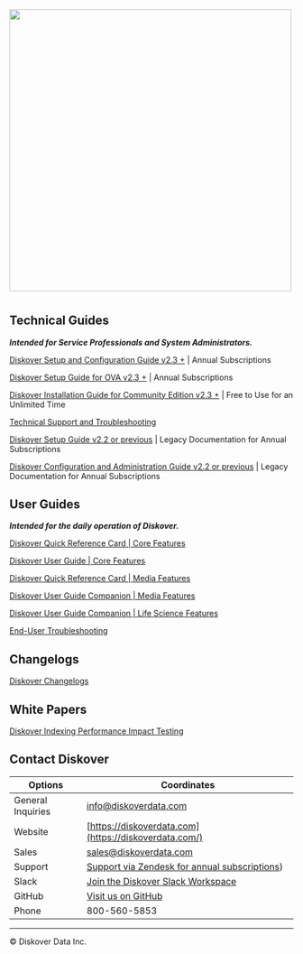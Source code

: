 <img src="images/diskover_logo_for_light_background.png" width="500">

# 


## Technical Guides

**_Intended for Service Professionals and System Administrators._**

[Diskover Setup and Configuration Guide v2.3 +](https://docs.diskoverdata.com/diskover_setup_and_config_guide/) | Annual Subscriptions

[Diskover Setup Guide for OVA v2.3 +](https://docs.diskoverdata.com/diskover_ova_setup_guide/) | Annual Subscriptions

[Diskover Installation Guide for Community Edition v2.3 +](https://github.com/diskoverdata/diskover-community/blob/master/INSTALL.md) | Free to Use for an Unlimited Time

[Technical Support and Troubleshooting](https://docs.diskoverdata.com/tech_support_and_troubleshooting/)

[Diskover Setup Guide v2.2 or previous](https://docs.diskoverdata.com/diskover_legacy_setup_guide/) | Legacy Documentation for Annual Subscriptions

[Diskover Configuration and Administration Guide v2.2 or previous](https://docs.diskoverdata.com/diskover_legacy_config_and_admin_guide/) | Legacy Documentation for Annual Subscriptions

## User Guides

**_Intended for the daily operation of Diskover._**

[Diskover Quick Reference Card | Core Features](images/quick_reference_card_diskover_core_features.pdf)

[Diskover User Guide | Core Features](https://docs.diskoverdata.com/diskover_user_guide/)

[Diskover Quick Reference Card | Media Features](images/quick_reference_card_diskover_media_edition.pdf)

[Diskover User Guide Companion | Media Features](https://docs.diskoverdata.com/diskover_user_guide_companion_media_solutions/)

[Diskover User Guide Companion | Life Science Features](https://docs.diskoverdata.com/diskover_user_guide_companion_life_science_solutions/)

[End-User Troubleshooting](https://docs.diskoverdata.com/diskover_troubleshooting_users/)


## Changelogs

[Diskover Changelogs](https://docs.diskoverdata.com/diskover_changelogs/)


## White Papers

[Diskover Indexing Performance Impact Testing](https://docs.diskoverdata.com/diskover_white_paper_indexing_performance_impact_testing/)


## Contact Diskover


| Options | Coordinates |
| --- | --- |
| General Inquiries| [info@diskoverdata.com](mailto:info@diskoverdata.com) |
| Website | [https://diskoverdata.com](https://diskoverdata.com/) |
| Sales | [sales@diskoverdata.com](mailto:sales@diskoverdata.com) |
| Support | [Support via Zendesk for annual subscriptions](https://support.diskoverdata.com/)) |
| Slack | [Join the Diskover Slack Workspace](https://join.slack.com/t/diskoverworkspace/shared_invite/zt-2up4tjux2-eZYt1OFgCeA3kSFQfsU93A) |
| GitHub | [Visit us on GitHub](https://github.com/diskoverdata/) |
| Phone | 800-560-5853 |

___
© Diskover Data Inc.
